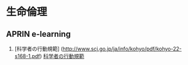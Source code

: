 # 生命倫理

## APRIN e-learning

1. [科学者の行動規範] (http://www.scj.go.jp/ja/info/kohyo/pdf/kohyo-22-s168-1.pdf)
[科学者の行動規範](http://www.scj.go.jp/ja/info/kohyo/pdf/kohyo-22-s168-1.pdf)

